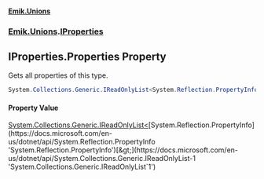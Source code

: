 #### [Emik.Unions](index.md 'index')
### [Emik.Unions](Emik.Unions.md 'Emik.Unions').[IProperties](IProperties.md 'Emik.Unions.IProperties')

## IProperties.Properties Property

Gets all properties of this type.

```csharp
System.Collections.Generic.IReadOnlyList<System.Reflection.PropertyInfo> Properties { get; }
```

#### Property Value
[System.Collections.Generic.IReadOnlyList&lt;](https://docs.microsoft.com/en-us/dotnet/api/System.Collections.Generic.IReadOnlyList-1 'System.Collections.Generic.IReadOnlyList`1')[System.Reflection.PropertyInfo](https://docs.microsoft.com/en-us/dotnet/api/System.Reflection.PropertyInfo 'System.Reflection.PropertyInfo')[&gt;](https://docs.microsoft.com/en-us/dotnet/api/System.Collections.Generic.IReadOnlyList-1 'System.Collections.Generic.IReadOnlyList`1')